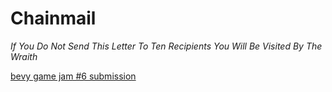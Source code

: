 # Chainmail

_If You Do Not Send This Letter To Ten Recipients You Will Be Visited By The Wraith_

[bevy game jam #6 submission](https://itch.io/jam/bevy-jam-6)
